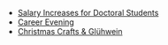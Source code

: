 * [Salary Increases for Doctoral Students](#salary-increases-for-doctoral-students)
* [Career Evening](#career-evening)
* [Christmas Crafts & Glühwein](#christmas-crafts-gluhwein)
